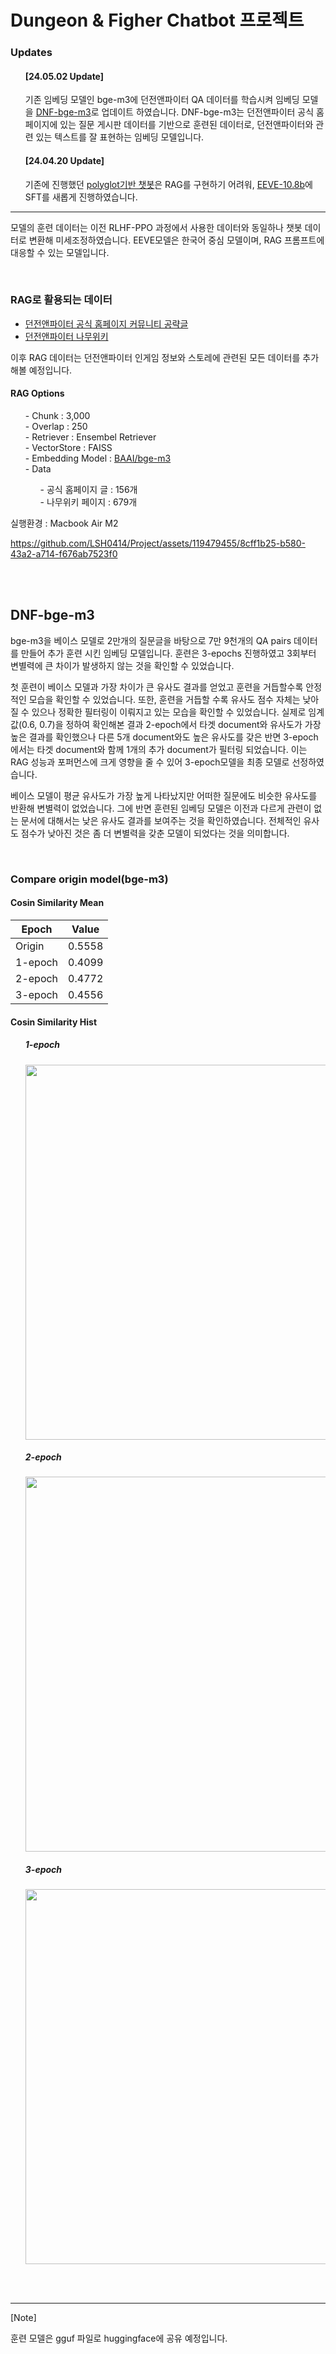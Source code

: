 # Dungeon & Figher Chatbot 프로젝트

<h3> Updates </h3>

<ul>
<h4> [24.05.02 Update] </h4>

기존 임베딩 모델인 bge-m3에 던전앤파이터 QA 데이터를 학습시켜 임베딩 모델을 [DNF-bge-m3](https://huggingface.co/COCO0414/bge-m3_finetune_dnf)로 업데이트 하였습니다. DNF-bge-m3는 던전앤파이터 공식 홈페이지에 있는 질문 게시판 데이터를 기반으로 훈련된 데이터로, 던전앤파이터와 관련 있는 텍스트를 잘 표현하는 임베딩 모델입니다.

</ul>

<ul>
<h4> [24.04.20 Update] </h4>

기존에 진행했던 [polyglot기반 챗봇](https://github.com/LSH0414/Project/tree/master/DnF_Chatbot)은 RAG를 구현하기 어려워,  [EEVE-10.8b](https://huggingface.co/yanolja/EEVE-Korean-Instruct-10.8B-v1.0)에 SFT를 새롭게 진행하였습니다.

</ul>


---


모델의 훈련 데이터는 이전 RLHF-PPO 과정에서 사용한 데이터와 동일하나 챗봇 데이터로 변환해 미세조정하였습니다. EEVE모델은 한국어 중심 모델이며, RAG 프롬프트에 대응할 수 있는 모델입니다.

</br>
<h3>RAG로 활용되는 데이터</h3>

- [던전앤파이터 공식 홈페이지 커뮤니티 공략글](https://df.nexon.com/community/dnfboard/article/2760672?category=0)
- [던전앤파이터 나무위키](https://namu.wiki/w/던전앤파이터)


이후 RAG 데이터는 던전앤파이터 인게임 정보와 스토레에 관련된 모든 데이터를 추가해볼 예정입니다.

<h4>RAG Options</h4>

<ul>
  - Chunk : 3,000<br/>
  - Overlap : 250<br/>
  - Retriever : Ensembel Retriever<br/>
  - VectorStore : FAISS<br/>
  - Embedding Model : <a href = 'https://huggingface.co/BAAI/bge-m3'>BAAI/bge-m3</a> <br/>
  - Data</br>
  <ul>
  - 공식 홈페이지 글 : 156개</br>
  - 나무위키 페이지 : 679개
    </ul>
</ul>


실행환경 : Macbook Air M2



https://github.com/LSH0414/Project/assets/119479455/8cff1b25-b580-43a2-a714-f676ab7523f0



<br><br>


<h2>DNF-bge-m3</h2>

bge-m3을 베이스 모델로 2만개의 질문글을 바탕으로 7만 9천개의 QA pairs 데이터를 만들어 추가 훈련 시킨 임베딩 모델입니다. 훈련은 3-epochs 진행하였고 3회부터 변별력에 큰 차이가 발생하지 않는 것을 확인할 수 있었습니다.

첫 훈련이 베이스 모델과 가장 차이가 큰 유사도 결과를 얻었고 훈련을 거듭할수록 안정적인 모습을 확인할 수 있었습니다. 또한, 훈련을 거듭할 수록 유사도 점수 자체는 낮아질 수 있으나 정확한 필터링이 이뤄지고 있는 모습을 확인할 수 있었습니다. 실제로 임계값(0.6, 0.7)을 정하여 확인해본 결과 2-epoch에서 타겟 document와 유사도가 가장 높은 결과를 확인했으나 다른 5개 document와도 높은 유사도를 갖은 반면 3-epoch에서는 타겟 document와 함께 1개의 추가 document가 필터링 되었습니다. 이는 RAG 성능과 포퍼먼스에 크게 영향을 줄 수 있어 3-epoch모델을 최종 모델로 선정하였습니다.

베이스 모델이 평균 유사도가 가장 높게 나타났지만 어떠한 질문에도 비슷한 유사도를 반환해 변별력이 없었습니다. 그에 반면 훈련된 임베딩 모델은 이전과 다르게 관련이 없는 문서에 대해서는 낮은 유사도 결과를 보여주는 것을 확인하였습니다. 전체적인 유사도 점수가 낮아진 것은 좀 더 변별력을 갖춘 모델이 되었다는 것을 의미합니다.

</br>

<h3>Compare origin model(bge-m3)</h3>

<h4> Cosin Similarity Mean</h4>

| Epoch         | Value  |
|---------------|--------|
| Origin        | 0.5558 |
| 1-epoch       | 0.4099 |
| 2-epoch       | 0.4772 |
| 3-epoch       | 0.4556 |


<h4> Cosin Similarity Hist</h4>
<ul>
  <h5>1-epoch</h5>
  <img src = 'https://github.com/LSH0414/DnF_Chatbot/assets/119479455/779ac4e5-426e-4e0f-a255-6ed23613e965' width="600"/>

  <h5>2-epoch</h5>
  <img src = 'https://github.com/LSH0414/DnF_Chatbot/assets/119479455/4c5be840-b9ee-4c3b-9b8b-6ce08fd99428' width="600"/>

  <h5>3-epoch</h5>
  <img src = 'https://github.com/LSH0414/DnF_Chatbot/assets/119479455/2232db9b-3ea9-4cfd-8f79-f74b094a9adb' width="600"/>

</ul>





</br></br>

---

[Note]

훈련 모델은 gguf 파일로 huggingface에 공유 예정입니다.

